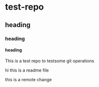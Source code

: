# test-repo
## heading
### heading
#### heading
This is a test repo to testsome git operations

hi this is a readme file

this is a remote change
